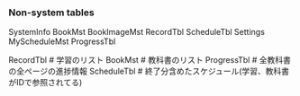 ### Non-system tables
SystemInfo
BookMst
BookImageMst
RecordTbl
ScheduleTbl
Settings
MyScheduleMst
ProgressTbl

RecordTbl  # 学習のリスト
BookMst # 教科書のリスト
ProgressTbl # 全教科書の全ページの進捗情報
ScheduleTbl # 終了分含めたスケジュール(学習、教科書がIDで参照されてる)

